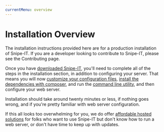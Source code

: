 ```yaml
---
currentMenu: overview
---
```


# Installation Overview

The installation instructions provided here are for a production installation of Snipe-IT. If you are a developer looking to contribute to Snipe-IT, please see the Contributing page.

Once you have [downloaded Snipe-IT](../downloading.html), you'll need to complete all of the steps in the installation section, in addition to configuring your server. That means you will now [customize your configuration files](../configuration.html), [install the dependencies with composer](../composer.html), and run the [command line utility](../command-line.html), and then configure your web server.

Installation should take around twenty minutes or less, if nothing goes wrong, and if you're pretty familiar with web server configuration.

If this all looks too overwhelming for you, we do offer [affordable hosted solutions](http://snipeitapp.com/hosting/) for folks who want to use Snipe-IT but don't know how to run a web server, or don't have time to keep up with updates.
